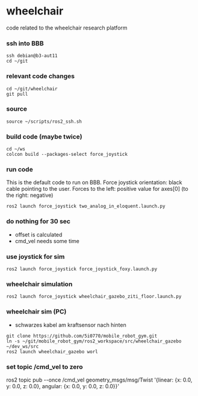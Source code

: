 # wheelchair
code related to the wheelchair research platform 

### ssh into BBB
```console
ssh debian@b3-aut11
cd ~/git
```

### relevant code changes
```console
cd ~/git/wheelchair
git pull
```

### source
```console
source ~/scripts/ros2_ssh.sh
```

### build code (maybe twice)
```console
cd ~/ws
colcon build --packages-select force_joystick
```

### run code
This is the default code to run on BBB. 
Force joystick orientation: black cable pointing to the user.
Forces to the left: positive value for axes[0] (to the right: negative)
```console
ros2 launch force_joystick two_analog_in_eloquent.launch.py
```

### do nothing for 30 sec
 - offset is calculated
 - cmd_vel needs some time
 
### use joystick for sim

```console
ros2 launch force_joystick force_joystick_foxy.launch.py
```


### wheelchair simulation
```console
ros2 launch force_joystick wheelchair_gazebo_ziti_floor.launch.py
```

### wheelchair sim (PC)
 - schwarzes kabel am kraftsensor nach hinten
```console
git clone https://github.com/5i0770/mobile_robot_gym.git
ln -s ~/git/mobile_robot_gym/ros2_workspace/src/wheelchair_gazebo ~/dev_ws/src
ros2 launch wheelchair_gazebo worl
```


### set topic /cmd_vel to zero
ros2 topic pub --once /cmd_vel geometry_msgs/msg/Twist '{linear: {x: 0.0, y: 0.0, z: 0.0}, angular: {x: 0.0, y: 0.0, z: 0.0}}'


 


